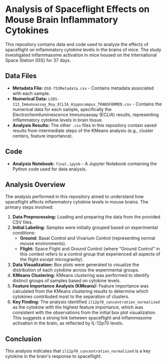 # Analysis of Spaceflight Effects on Mouse Brain Inflammatory Cytokines

This repository contains data and code used to analyze the effects of spaceflight on inflammatory cytokine levels in the brains of mice. The study investigated inflammasome activation in mice housed on the International Space Station (ISS) for 37 days.

## Data Files

* **Metadata File:** `OSD-753Metadata.csv` - Contains metadata associated with each sample.
* **Numerical Data:** `LSDS-113_Immunoassay_Roy_ECLIA_Hippocampus_TRANSFORMED.csv` - Contains the numerical data for each sample, specifically the Electrochemiluminescence Immunoassay (ECLIA) results, representing inflammatory cytokine levels in brain tissue.
* **Analysis Results:** The other `.csv` files in this repository contain saved results from intermediate steps of the KMeans analysis (e.g., cluster centers, feature importance).

## Code

* **Analysis Notebook:** `final.ipynb` - A Jupyter Notebook containing the Python code used for data analysis.

## Analysis Overview

The analysis performed in this repository aimed to understand how spaceflight affects inflammatory cytokine levels in mouse brains. The primary steps involved:

1.  **Data Preprocessing:** Loading and preparing the data from the provided CSV files.
2.  **Initial Labeling:** Samples were initially grouped based on experimental conditions:
    * **Ground:** Basal Control and Vivarium Control (representing normal mouse environments).
    * **Flight:** Space Flight and Ground Control (where "Ground Control" in this context refers to a control group that experienced all aspects of the flight *except* microgravity).
3.  **Data Visualization:** Box plots were generated to visualize the distribution of each cytokine across the experimental groups.
4.  **KMeans Clustering:** KMeans clustering was performed to identify distinct groups of samples based on cytokine levels.
5.  **Feature Importance Analysis (KMeans):** Feature importance was calculated from the KMeans clustering results to determine which cytokines contributed most to the separation of clusters.
6.  **Key Finding:** The analysis identified `il12p70_concentration_normalized` as the cytokine with the highest feature importance, which was consistent with the observations from the initial box plot visualization. This suggests a strong link between spaceflight and inflammasome activation in the brain, as reflected by IL-12p70 levels.

## Conclusion

This analysis indicates that `il12p70_concentration_normalized` is a key cytokine in the brain's response to spaceflight.

